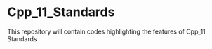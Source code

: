 # Cpp_11_Standards
This repository will contain codes highlighting the features of Cpp_11 Standards
